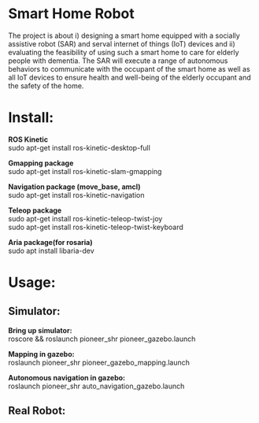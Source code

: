 # Smart Home Robot
The project is about i) designing a smart home equipped with a socially assistive robot (SAR) and serval
internet of things (IoT) devices and ii) evaluating the feasibility of using such a smart home to care for
elderly people with dementia. The SAR will execute a range of autonomous behaviors to communicate
with the occupant of the smart home as well as all IoT devices to ensure health and well-being of the
elderly occupant and the safety of the home. 

# Install:
**ROS Kinetic**  
sudo apt-get install ros-kinetic-desktop-full

**Gmapping package**  
sudo apt-get install ros-kinetic-slam-gmapping

**Navigation package (move_base, amcl)**  
sudo apt-get install ros-kinetic-navigation

**Teleop package**  
sudo apt-get install ros-kinetic-teleop-twist-joy  
sudo apt-get install ros-kinetic-teleop-twist-keyboard 


**Aria package(for rosaria)**  
sudo apt install libaria-dev

# Usage:

## Simulator:
**Bring up simulator:**  
roscore && roslaunch pioneer_shr pioneer_gazebo.launch

**Mapping in gazebo:**  
roslaunch pioneer_shr pioneer_gazebo_mapping.launch

**Autonomous navigation in gazebo:**  
roslaunch pioneer_shr auto_navigation_gazebo.launch

## Real Robot:
